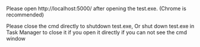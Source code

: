 Please open http://localhost:5000/ after opening the test.exe. (Chrome is recommended)

Please close the cmd directly to shutdown test.exe, Or
shut down test.exe in Task Manager to close it if you open it directly if you can not see the cmd window
